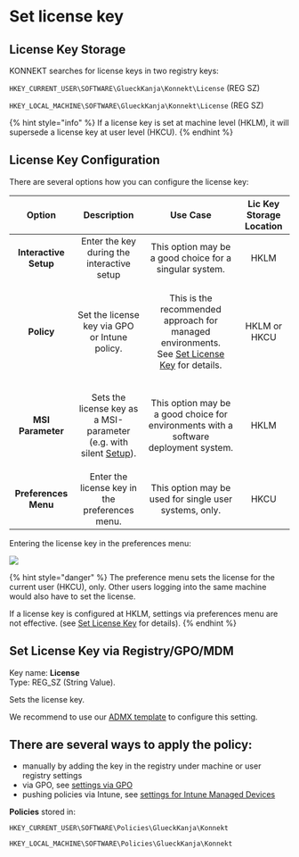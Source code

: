 # Set license key

## License Key Storage

KONNEKT searches for license keys in two registry keys:

`HKEY_CURRENT_USER\SOFTWARE\GlueckKanja\Konnekt\License` (REG SZ)

`HKEY_LOCAL_MACHINE\SOFTWARE\GlueckKanja\Konnekt\License` (REG SZ)

{% hint style="info" %}
If a license key is set at machine level (HKLM), it will supersede a license key at user level (HKCU).&#x20;
{% endhint %}

## License Key Configuration

There are several options how you can configure the license key:

|         Option        |                                                                 Description                                                                |                                                                                               Use Case                                                                                              | Lic Key Storage Location |
| :-------------------: | :----------------------------------------------------------------------------------------------------------------------------------------: | :-------------------------------------------------------------------------------------------------------------------------------------------------------------------------------------------------: | :----------------------: |
| **Interactive Setup** |                                                 Enter the key during the interactive setup                                                 |                                                                       This option may be a good choice for a singular system.                                                                       |           HKLM           |
|       **Policy**      |                                                Set the license key via GPO or Intune policy.                                               | <p>This is the recommended approach for managed environments. <br>See <a href="license-key-on-multi-user-environments.md#set-license-key-via-registry-gpo-mdm">Set License Key</a> for details.</p> |       HKLM or HKCU       |
|   **MSI Parameter**   | <p>Sets the license key as a MSI-parameter <br>(e.g. with silent <a href="../../installation/setup.md#silent-installation">Setup</a>).</p> |                                                         This option may be a good choice for environments with a software deployment system.                                                        |           HKLM           |
|  **Preferences Menu** |                                               Enter the license key in the preferences menu.                                               |                                                                        This option may be used for single user systems, only.                                                                       |           HKCU           |

Entering the license key in the preferences menu:

![](<../../../.gitbook/assets/2022-08-02 16\_32\_15-Window.png>)

{% hint style="danger" %}
The preference menu sets the license for the current user (HKCU), only. Other users logging into the same machine would also have to set the license.

If a license key is configured at HKLM, settings via preferences menu are not effective. (see [Set License Key](license-key-on-multi-user-environments.md#license-key-storage) for details).&#x20;
{% endhint %}

## Set License Key via Registry/GPO/MDM

Key name: **License**\
Type: REG\_SZ (String Value).

Sets the license key.

We recommend to use our [ADMX template](../management-options/settings-via-gpo.md#admx-file) to configure this setting.

## **There are several ways to apply the policy:**

* manually by adding the key in the registry under machine or user registry settings
* via GPO, see [settings via GPO](../management-options/settings-via-gpo.md)
* pushing policies via Intune, see [settings for Intune Managed Devices](../management-options/setting-for-intune-managed-devices-1/intune-other-settings.md#set-license-key)

**Policies** stored in:

`HKEY_CURRENT_USER\SOFTWARE\Policies\GlueckKanja\Konnekt`

`HKEY_LOCAL_MACHINE\SOFTWARE\Policies\GlueckKanja\Konnekt`
